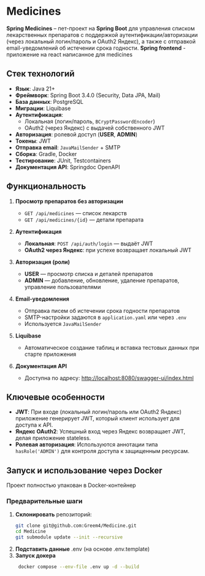 # Medicines

**Spring Medicines** – пет-проект на **Spring Boot** для управления списком лекарственных препаратов с поддержкой аутентификации/авторизации (через локальный логин/пароль и OAuth2 Яндекс), а также с отправкой email-уведомлений об истечении срока годности.
**Spring frontend** - приложение на react написанное для medicines

## Стек технологий

- **Язык**: Java 21+
- **Фреймворк**: Spring Boot 3.4.0 (Security, Data JPA, Mail)
- **База данных**: PostgreSQL
- **Миграции**: Liquibase
- **Аутентификация**:
    - Локальная (логин/пароль, `BCryptPasswordEncoder`)
    - OAuth2 (через Яндекс) с выдачей собственного JWT
- **Авторизация**: ролевой доступ (**USER**, **ADMIN**)
- **Токены**: JWT
- **Отправка email**: `JavaMailSender` + SMTP
- **Сборка**: Gradle, Docker
- **Тестирование**: JUnit, Testcontainers
- **Документация API**: Springdoc OpenAPI

## Функциональность

1. **Просмотр препаратов без авторизации**
    - `GET /api/medicines` — список лекарств
    - `GET /api/medicines/{id}` — детали препарата

2. **Аутентификация**
    - **Локальная**: `POST /api/auth/login` — выдаёт JWT
    - **OAuth2 через Яндекс**: при успехе возвращает локальный JWT

3. **Авторизация (роли)**
    - **USER** — просмотр списка и деталей препаратов
    - **ADMIN** — добавление, обновление, удаление препаратов, управление пользователями

4. **Email-уведомления**
    - Отправка писем об истечении срока годности препаратов
    - SMTP-настройки задаются в `application.yaml` или через `.env`
    - Используется `JavaMailSender`

5. **Liquibase**
    - Автоматическое создание таблиц и вставка тестовых данных при старте приложения

6. **Документация API**
    - Доступна по адресу: [http://localhost:8080/swagger-ui/index.html](http://localhost:8080/swagger-ui/index.html)

## Ключевые особенности

- **JWT**: При входе (локальный логин/пароль или OAuth2 Яндекс) приложение генерирует JWT, который клиент использует для доступа к API.
- **Яндекс OAuth2**: Успешный вход через Яндекс возвращает JWT, делая приложение stateless.
- **Ролевая авторизация**: Используются аннотации типа `hasRole('ADMIN')` для контроля доступа к защищенным ресурсам.

## Запуск и использование через Docker

Проект полностью упакован в Docker-контейнер

### Предварительные шаги

1. **Склонировать** репозиторий:
   ```bash
   git clone git@github.com:Greem4/Medicine.git
   cd Medicine
   git submodule update --init --recursive
2. **Подставить данные**
   .env (на основе .env.template)
3. **Запуск докера**
   ```bash
    docker compose --env-file .env up -d --build